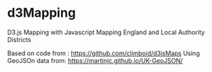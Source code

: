 # d3Mapping
D3.js Mapping with Javascript
Mapping England and Local Authority Districts

Based on code from :        https://github.com/climboid/d3jsMaps
Using GeoJSOn data from:    https://martinjc.github.io/UK-GeoJSON/

